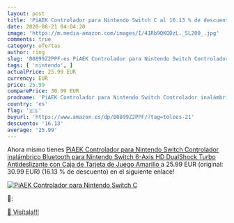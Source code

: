 ```yaml
---
layout: post
title: 'PiAEK Controlador para Nintendo Switch C al 16.13 % de descuento'
date: 2020-08-21 04:04:20
image: 'https://m.media-amazon.com/images/I/41Rb9QKQDzL._SL200_.jpg'
comments: true
category: ofertas
author: ring
slug: 'B0899Z2PPF-es PiAEK Controlador para Nintendo Switch Controlador...'
tags: [ 'nintendo', ]
actualPrice: 25.99 EUR
currency: EUR
price: 25.99
comparePrice: 30.99 EUR
prodname: 'PiAEK Controlador para Nintendo Switch Controlador inalámbrico Bluetooth para Nintendo Switch 6-Axis HD DualShock Turbo Antideslizante con Caja de Tarjeta de Juego  Amarillo '
country: 'es'
flag: '🇪🇸'
buyurl: 'https://www.amazon.es/dp/B0899Z2PPF/?tag=tolees-21'
descuento: '16.13'
average: '25.99'
---
```


Ahora mismo tienes [PiAEK Controlador para Nintendo Switch Controlador inalámbrico Bluetooth para Nintendo Switch 6-Axis HD DualShock Turbo Antideslizante con Caja de Tarjeta de Juego  Amarillo ](https://www.amazon.es/dp/B0899Z2PPF/?tag=tolees-21) a 25.99 EUR (original: 30.99 EUR) (16.13 %  de descuento) en el siguiente enlace!

[![PiAEK Controlador para Nintendo Switch C](https://m.media-amazon.com/images/I/41Rb9QKQDzL._SL200_.jpg)](https://www.amazon.es/dp/B0899Z2PPF/?tag=tolees-21)

🔎:


[🛒 Visítala!!!](https://www.amazon.es/dp/B0899Z2PPF/?tag=tolees-21)
